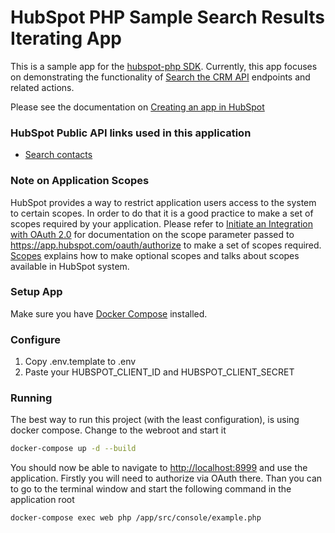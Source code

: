 # HubSpot PHP Sample Search Results Iterating App

This is a sample app for the [hubspot-php SDK](../../../..).
Currently, this app focuses on demonstrating the functionality of
[Search the CRM API](https://developers.hubspot.com/docs/api/crm/search) endpoints
and related actions.

Please see the documentation on [Creating an app in HubSpot](https://developers.hubspot.com/docs-beta/creating-an-app)

### HubSpot Public API links used in this application

  - [Search contacts](https://developers.hubspot.com/docs/crm/search)

### Note on Application Scopes
HubSpot provides a way to restrict application users access to the system to certain scopes.
In order to do that it is a good practice to make a set of scopes required by your application.
Please refer to [Initiate an Integration with OAuth 2.0](https://developers.hubspot.com/docs/methods/oauth2/initiate-oauth-integration) for documentation on the scope parameter passed to https://app.hubspot.com/oauth/authorize to make a set of scopes required.
[Scopes](https://developers.hubspot.com/docs/methods/oauth2/initiate-oauth-integration#scopes) explains how to make
optional scopes and talks about scopes available in HubSpot system.

### Setup App

Make sure you have [Docker Compose](https://docs.docker.com/compose/) installed.

### Configure

1. Copy .env.template to .env
2. Paste your HUBSPOT_CLIENT_ID and HUBSPOT_CLIENT_SECRET

### Running

The best way to run this project (with the least configuration), is using docker compose.  Change to the webroot and start it

```bash
docker-compose up -d --build
```
You should now be able to navigate to [http://localhost:8999](http://localhost:8999) and use the application.
Firstly you will need to authorize via OAuth there.
Than you can to go to the terminal window and start the following command in the application root

```bash
docker-compose exec web php /app/src/console/example.php
```

